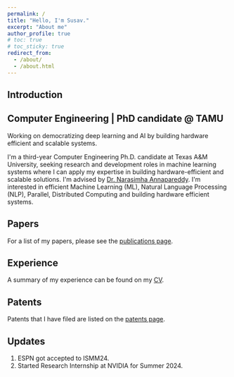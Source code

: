 ```yaml
---
permalink: /
title: "Hello, I'm Susav."
excerpt: "About me"
author_profile: true
# toc: true
# toc_sticky: true
redirect_from:
  - /about/
  - /about.html
---
```


<head>
  <meta name="description" content="Susav is a PhD candidate at Texas A&M University. Susav is studying Computer Engineering and focuses his research on deep learning systems">
</head>

<!-- {% include toc %} -->

## Introduction
Computer Engineering | PhD candidate @ TAMU
-------------------

Working on democratizing deep learning and AI by building hardware efficient and scalable systems.

I'm a third-year Computer Engineering Ph.D. candidate at Texas A&M University, seeking research and development roles in machine learning systems where I can apply my expertise in building hardware-efficient and scalable solutions. I'm advised by [Dr. Narasimha Annapareddy](https://experts.tamu.edu/expert/narasimha-annapareddy/). I'm interested in efficient Machine Learning (ML), Natural Language Processing (NLP), Parallel, Distributed Computing and building hardware efficient systems.

## Papers
For a list of my papers, please see the [publications page](/publications/).

## Experience
A summary of my experience can be found on my [CV](/cv/).

## Patents
Patents that I have filed are listed on the [patents page](/patents/).

## Updates
1. ESPN got accepted to ISMM24.
2. Started Research Internship at NVIDIA for Summer 2024.
